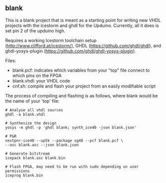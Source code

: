 ## blank

This is a blank project that is meant as a starting point for writing new VHDL
projects with the icestorm and ghdl for the Upduino. Currently, all it does is
set pin 2 of the upduino high.

Requires a working Icestorm toolchain setup (http://www.clifford.at/icestorm/),
GHDL (https://github.com/ghdl/ghdl), and ghdl-yosys-plugin
(https://github.com/ghdl/ghdl-yosys-plugin).

Files:
 - blank.pcf: indicates which variables from your "top" file connect to which
 pins on the FPGA
 - blank.vhdl: your VHDL code
 - cnf.sh: compile and flash your project from an easily modifiable script

The process of compiling and flashing is as follows, where blank would be
the name of your 'top' file:

```
# Analyse all vhdl sources
ghdl -a blank.vhdl

# Synthesize the design
yosys -m ghdl -p 'ghdl blank; synth_ice40 -json blank.json'

# P&R
nextpnr-ice40 --up5k --package sg48 --pcf blank.pcf \
--asc blank.asc --json blank.json

# Generate bitstream
icepack blank.asc blank.bin

# Flash FPGA, may need to be run with sudo depending on user permissions
iceprog blank.bin
```
